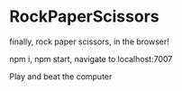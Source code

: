 # RockPaperScissors

finally, rock paper scissors, in the browser!

npm i, npm start, navigate to localhost:7007

Play and beat the computer

